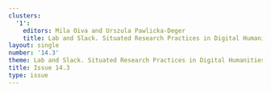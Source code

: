 ```yaml
---
clusters:
  '1':
    editors: Mila Oiva and Urszula Pawlicka-Deger
    title: Lab and Slack. Situated Research Practices in Digital Humanities
layout: single
number: '14.3'
theme: Lab and Slack. Situated Research Practices in Digital Humanities
title: Issue 14.3
type: issue
---
```


